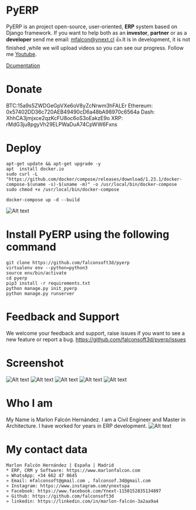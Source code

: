 # PyERP
PyERP is an project open-source, user-oriented, **ERP** system based on Django framework. If you want to help both as an **investor**, **partner** or as a **developer** send me email: mfalcon@ynext.cl :+1:.It is in development, it is not finished ,while we will upload videos so you can see our progress. Follow me [Youtube](https://www.youtube.com/channel/UCM93kgnjXu393jgKjjSkUjQ).

[Dcumentation](https://falconsoft3d.github.io/pyerp/)

# Donate
BTC:15a9s5ZWDGeGpVXe6oV8yZcNrwm3hFALEr
Ethereum: 0x57402DD36c720AEB49490cD6a48bA98970c6564a
Dash: XhhCA3jmjxce2qzKcFU8oc6oS3oEakzE9o
XRP: rMdG3ju8pgyVh29ELPWaDuA74CpWW6Fxns 


# Deploy
```
apt-get update && apt-get upgrade -y
apt  install docker.io
sudo curl -L "https://github.com/docker/compose/releases/download/1.23.1/docker-compose-$(uname -s)-$(uname -m)" -o /usr/local/bin/docker-compose
sudo chmod +x /usr/local/bin/docker-compose
```

```
docker-compose up -d --build
```

![Alt text](https://github.com/falconsoft3d/pyerp/blob/master/marketing/pyerp-m.png?raw=true "Ynext")

# Install PyERP using the following command
```
git clone https://github.com/falconsoft3d/pyerp
virtualenv env --python=python3
source env/bin/activate
cd pyerp
pip3 install -r requirements.txt
python manage.py init_pyerp
python manage.py runserver
```
   

# Feedback and Support
We welcome your feedback and support, raise issues if you want to see a new feature or report a bug.
https://github.com/falconsoft3d/pyerp/issues


# Screenshot
![Alt text](https://github.com/falconsoft3d/pyerp/blob/master/marketing/screenshot_pyerp_1.png?raw=true "Ynext")
![Alt text](https://github.com/falconsoft3d/pyerp/blob/master/marketing/screenshot_pyerp_2.jpg?raw=true "Ynext")
![Alt text](https://github.com/falconsoft3d/pyerp/blob/master/marketing/screenshot_pyerp_3.png?raw=true "Ynext")
![Alt text](https://github.com/falconsoft3d/pyerp/blob/master/marketing/screenshot_pyerp_4.png?raw=true "Ynext")
![Alt text](https://github.com/falconsoft3d/pyerp/blob/master/marketing/screenshot_pyerp_5.png?raw=true "Ynext")

# Who I am
My Name is Marlon Falcón Hernández. I am a Civil Engineer and Master in Architecture. I have worked for years in ERP development.
![Alt text](https://github.com/falconsoft3d/pyerp/blob/master/marketing/marlon-falcon-youtube.png?raw=true "Marlon")


# My contact data
```
Marlon Falcón Hernández | España | Madrid
* ERP, CRM y Software: https://www.marlonfalcon.com
» WhatsApp: +34 662 47 0645
» Email: mfalconsoft@gmail.com , falconsof.3d@gmail.com
» Instagram: https://www.instagram.com/ynextspa
» Facebook: https://www.facebook.com/Ynext-1150152835134897
» Github: https://github.com/falconsoft3d
» linkedin: https://linkedin.com/in/marlon-falcón-3a2aa9a4
```

